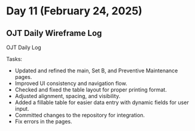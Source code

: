 # Day 11 (February 24, 2025)

## OJT Daily Wireframe Log
OJT Daily Log

Tasks:
- Updated and refined the main, Set B, and Preventive Maintenance pages. 
- Improved UI consistency and navigation flow. 
- Checked and fixed the table layout for proper printing format. 
- Adjusted alignment, spacing, and visibility. 
- Added a fillable table for easier data entry with dynamic fields for user input. 
- Committed changes to the repository for integration.
- Fix errors in the pages. 
